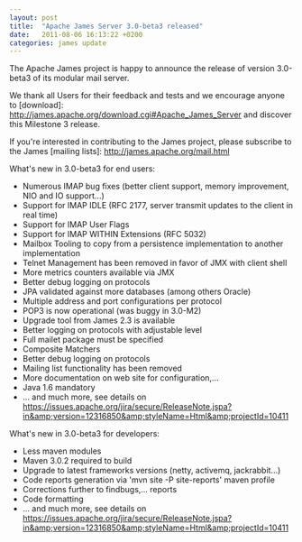 ```yaml
---
layout: post
title:  "Apache James Server 3.0-beta3 released"
date:   2011-08-06 16:13:22 +0200
categories: james update
---
```


The Apache James project is happy to announce the release of version 3.0-beta3 of its modular mail server.

We thank all Users for their feedback and tests and we encourage anyone to
[download]: http://james.apache.org/download.cgi#Apache_James_Server and discover this Milestone 3 release.

If you're interested in contributing to the James project, please subscribe to the James
[mailing lists]: http://james.apache.org/mail.html


What's new in 3.0-beta3 for end users:

  - Numerous IMAP bug fixes (better client support, memory improvement, NIO and IO support...)
  - Support for IMAP IDLE (RFC 2177, server transmit updates to the client in real time)
  - Support for IMAP User Flags
  - Support for IMAP WITHIN Extensions (RFC 5032)
  - Mailbox Tooling to copy from a persistence implementation to another implementation
  - Telnet Management has been removed in favor of JMX with client shell
  - More metrics counters available via JMX
  - Better debug logging on protocols
  - JPA validated against more databases (among others Oracle)
  - Multiple address and port configurations per protocol
  - POP3 is now operational (was buggy in 3.0-M2)
  - Upgrade tool from James 2.3 is available
  - Better logging on protocols with adjustable level
  - Full mailet package must be specified
  - Composite Matchers
  - Better debug logging on protocols
  - Mailing list functionality has been removed
  - More documentation on web site for configuration,...
  - Java 1.6 mandatory
  - ... and much more, see details on https://issues.apache.org/jira/secure/ReleaseNote.jspa?in&amp;version=12316850&amp;styleName=Html&amp;projectId=10411

What's new in 3.0-beta3 for developers:

  - Less maven modules
  - Maven 3.0.2 required to build
  - Upgrade to latest frameworks versions (netty, activemq, jackrabbit...)
  - Code reports generation via 'mvn site -P site-reports' maven profile
  - Corrections further to findbugs,... reports
  - Code formatting
  - ... and much more, see details on https://issues.apache.org/jira/secure/ReleaseNote.jspa?in&amp;version=12316850&amp;styleName=Html&amp;projectId=10411

[Quick Start]: http://james.apache.org/server/3/quick-start.html




